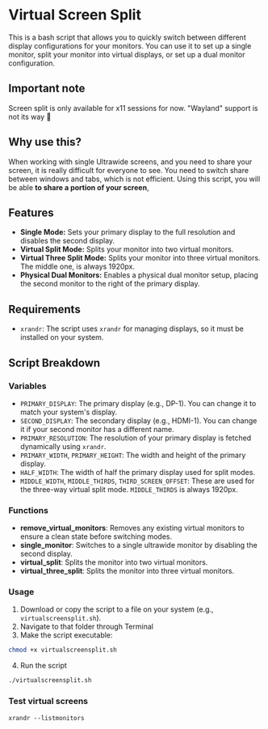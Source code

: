 
# Virtual Screen Split

This is a bash script that allows you to quickly switch between different display configurations for your monitors. You can use it to set up a single monitor, split your monitor into virtual displays, or set up a dual monitor configuration. 

## Important note
Screen split is only available for x11 sessions for now. "Wayland" support is not its way 🚀

## Why use this?
When working with single Ultrawide screens, and you need to share your screen, it is really difficult for everyone to see. You need to switch share between windows and tabs, which is not efficient. Using this script, you will be able **to share a portion of your screen**,

## Features

- **Single Mode:** Sets your primary display to the full resolution and disables the second display.
- **Virtual Split Mode:** Splits your monitor into two virtual monitors.
- **Virtual Three Split Mode:** Splits your monitor into three virtual monitors. The middle one, is always 1920px.
- **Physical Dual Monitors:** Enables a physical dual monitor setup, placing the second monitor to the right of the primary display.

## Requirements

- `xrandr`: The script uses `xrandr` for managing displays, so it must be installed on your system.

## Script Breakdown

### Variables

- `PRIMARY_DISPLAY`: The primary display (e.g., DP-1). You can change it to match your system's display.
- `SECOND_DISPLAY`: The secondary display (e.g., HDMI-1). You can change it if your second monitor has a different name.
- `PRIMARY_RESOLUTION`: The resolution of your primary display is fetched dynamically using `xrandr`.
- `PRIMARY_WIDTH`, `PRIMARY_HEIGHT`: The width and height of the primary display.
- `HALF_WIDTH`: The width of half the primary display used for split modes.
- `MIDDLE_WIDTH`, `MIDDLE_THIRDS`, `THIRD_SCREEN_OFFSET`: These are used for the three-way virtual split mode. `MIDDLE_THIRDS` is always 1920px.

### Functions

- **remove_virtual_monitors**: Removes any existing virtual monitors to ensure a clean state before switching modes.
- **single_monitor**: Switches to a single ultrawide monitor by disabling the second display.
- **virtual_split**: Splits the monitor into two virtual monitors.
- **virtual_three_split**: Splits the monitor into three virtual monitors.

### Usage

1. Download or copy the script to a file on your system (e.g., `virtualscreensplit.sh`).
2. Navigate to that folder through Terminal
3. Make the script executable:
```bash
chmod +x virtualscreensplit.sh
```
4. Run the script
```bash
./virtualscreensplit.sh
```

### Test virtual screens
```
xrandr --listmonitors
```


